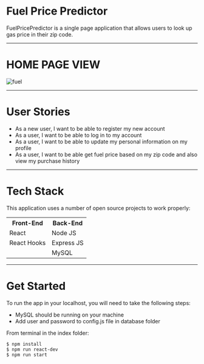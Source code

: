 # Fuel Price Predictor

FuelPricePredictor is a single page application that allows users to look up gas price in their zip code. 

---

# HOME PAGE VIEW

![fuel](https://user-images.githubusercontent.com/34432441/122864206-33541880-d2f2-11eb-9302-89deaee5cc0b.gif)


---

# User Stories

- As a new user, I want to be able to register my new account 
- As a user, I want to be able to log in to my account
- As a user, I want to be able to update my personal information on my profile
- As a user, I want to be able get fuel price based on my zip code and also view my purchase history

---

# Tech Stack

This application uses a number of open source projects to work properly:

<table>
  <tr>
    <th>Front-End</th>
    <th>Back-End</th>
  </tr>
  <tr>
    <td>React</td>
    <td>Node JS</td>
    </tr>
  <tr>
    <td>React Hooks</td>
    <td>Express JS</td>
  </tr>
  <tr>
    <td></td>
    <td>MySQL</td>
  </tr>
</table>

---

# Get Started

To run the app in your localhost, you will need to take the following steps:

- MySQL should be running on your machine
- Add user and password to config.js file in database folder

From terminal in the index folder:

```
$ npm install
$ npm run react-dev
$ npm run start
```
